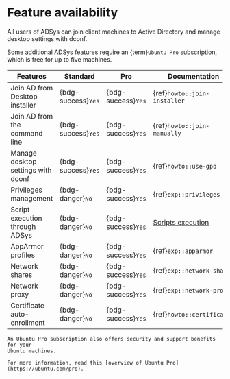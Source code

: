 # Feature availability


All users of ADSys can join client machines to Active Directory and manage
desktop settings with dconf.

Some additional ADSys features require an {term}`Ubuntu Pro` subscription, which  is
free for up to five machines.

| Features                           | Standard           | Pro                | Documentation					    |
|------------------------------------|--------------------|--------------------|----------------------------------------------------|
| Join AD from Desktop installer     | {bdg-success}`Yes` | {bdg-success}`Yes` | {ref}`howto::join-installer`			    |
| Join AD from the command line      | {bdg-success}`Yes` | {bdg-success}`Yes` | {ref}`howto::join-manually`  			    |
| Manage desktop settings with dconf | {bdg-success}`Yes` | {bdg-success}`Yes` | {ref}`howto::use-gpo`        			    |
| Privileges management              | {bdg-danger}`No`   | {bdg-success}`Yes` | {ref}`exp::privileges`       			    |
| Script execution through ADSys     | {bdg-danger}`No`   | {bdg-success}`Yes` | [Scripts execution](/explanation/scripts)          |
| AppArmor profiles                  | {bdg-danger}`No`   | {bdg-success}`Yes` | {ref}`exp::apparmor`				    |
| Network shares                     | {bdg-danger}`No`   | {bdg-success}`Yes` | {ref}`exp::network-shares`   			    |
| Network proxy                      | {bdg-danger}`No`   | {bdg-success}`Yes` | {ref}`exp::network-proxy`    			    |
| Certificate auto-enrollment        | {bdg-danger}`No`   | {bdg-success}`Yes` | {ref}`howto::certificates`     			    |


```{tip}
An Ubuntu Pro subscription also offers security and support benefits for your
Ubuntu machines.

For more information, read this [overview of Ubuntu Pro](https://ubuntu.com/pro).
```


